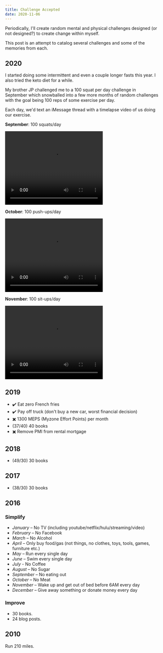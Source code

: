 ```yaml
---
title: Challenge Accepted
date: 2020-11-06
---
```


Periodically, I'll create random mental and physical challenges
designed (or not designed?) to create change within
myself.

This post is an attempt to catalog several challenges
and some of the memories from each.


## 2020

I started doing some intermittent and even a couple longer
fasts this year. I also tried the keto diet for a while.

My brother JP challenged me to a 100 squat per day challenge
in September which snowballed into a few more months of random
challenges with the goal being 100 reps of some exercise per
day.

Each day, we'd text an iMessage thread with a timelapse video
of us doing our exercise.

**September**: 100 squats/day

<video width="320" height="240" controls>
  <source src="/images/squats.mp4">
</video>

**October**: 100 push-ups/day

<video width="320" height="240" controls>
  <source src="/images/pushups.mp4">
</video>


**November**: 100 sit-ups/day

<video width="320" height="240" controls>
  <source src="/images/situps.mp4">
</video>


## 2019

- ✔️  Eat zero French fries
- ✔️  Pay off truck (don't buy a new car, worst financial decision)
- ✖️  1300 MEPS (Myzone Effort Points) per month
- (37/40) 40 books
- ✖️  Remove PMI from rental mortgage


## 2018

- (49/30) 30 books

## 2017

- (38/30) 30 books

## 2016

### Simplify

- *January* – No TV (including youtube/netflix/hulu/streaming/video)
- *February* – No Facebook
- *March* – No Alcohol
- *April* – Only buy food/gas (not things, no clothes, toys, tools, games, furniture etc.)
- *May* – Run every single day
- *June* – Swim every single day
- *July* - No Coffee
- *August* – No Sugar
- *September* – No eating out
- *October* – No Meat
- *November* – Wake up and get out of bed before 6AM every day
- *December* – Give away something or donate money every day

### Improve

- 30 books.
- 24 blog posts.

## 2010

Run 210 miles.
